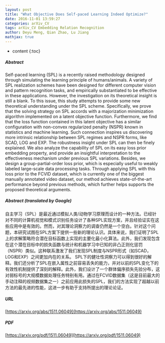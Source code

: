 ```yaml
---
layout: post
title: "What Objective Does Self-paced Learning Indeed Optimize?"
date: 2016-11-01 13:59:27
categories: arXiv_CV
tags: arXiv_CV Embedding Relation Recognition
author: Deyu Meng, Qian Zhao, Lu Jiang
mathjax: true
---
```


* content
{:toc}

##### Abstract
Self-paced learning (SPL) is a recently raised methodology designed through simulating the learning principle of humans/animals. A variety of SPL realization schemes have been designed for different computer vision and pattern recognition tasks, and empirically substantiated to be effective in these applications. However, the investigation on its theoretical insight is still a blank. To this issue, this study attempts to provide some new theoretical understanding under the SPL scheme. Specifically, we prove that the solving strategy on SPL accords with a majorization minimization algorithm implemented on a latent objective function. Furthermore, we find that the loss function contained in this latent objective has a similar configuration with non-convex regularized penalty (NSPR) known in statistics and machine learning. Such connection inspires us discovering more intrinsic relationship between SPL regimes and NSPR forms, like SCAD, LOG and EXP. The robustness insight under SPL can then be finely explained. We also analyze the capability of SPL on its easy loss prior embedding property, and provide an insightful interpretation to the effectiveness mechanism under previous SPL variations. Besides, we design a group-partial-order loss prior, which is especially useful to weakly labeled large-scale data processing tasks. Through applying SPL with this loss prior to the FCVID dataset, which is currently one of the biggest manually annotated video dataset, our method achieves state-of-the-art performance beyond previous methods, which further helps supports the proposed theoretical arguments.

##### Abstract (translated by Google)
自主学习（SPL）是最近通过模拟人类/动物学习原理而设计的一种方法。已经针对不同的计算机视觉和模式识别任务设计了各种SPL实现方案，并且经验证实在这些应用中是有效的。然而，对其理论洞察力的调查仍然是一个空白。针对这个问题，本研究试图在SPL方案下提供一些新的理论认识。具体来说，我们证明了SPL上的求解策略符合潜在目标函数上实现的主要化最小化算法。此外，我们发现包含在这个潜在目标中的损失函数与统计和机器学习中已知的非凸正则化惩罚（NSPR）类似。这种联系激发了我们发现SPL制度与NSPR形式（如SCAD，LOG和EXP）之间更加内在的关系。 SPL下的健壮性洞察力可以得到很好的解释。我们还分析了SPL在嵌入属性之前容易丢失的能力，并对以前的SPL变化下的有效性机制提供了深刻的解释。此外，我们设计了一个群体偏序损失先验分布，这对弱标号的大规模数据处理任务特别有用。通过在FCVID数据集（这是目前最大的手动注释的视频数据集之一）之前应用此损失的SPL，我们的方法实现了超越以前方法的最先进的性能，这进一步有助于支持所提出的理论论证。

##### URL
[https://arxiv.org/abs/1511.06049](https://arxiv.org/abs/1511.06049)

##### PDF
[https://arxiv.org/pdf/1511.06049](https://arxiv.org/pdf/1511.06049)

